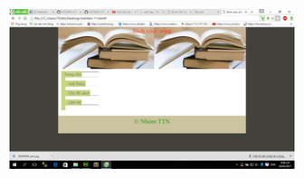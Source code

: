 ![alt text](https://github.com/ToanDoXuan/Nhom-NTT/blob/master/17142374_1827569934172641_423484445_o.png "Truyen Son Tinh Thuy Tinh")